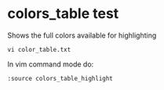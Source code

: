 # colors_table test

Shows the full colors available for highlighting

```
vi color_table.txt 
```

In vim command mode do:

```
:source colors_table_highlight  
```
